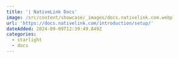 ```yaml
---
title: '| NativeLink Docs'
image: /src/content/showcase/_images/docs.nativelink.com.webp
url: 'https://docs.nativelink.com/introduction/setup/'
dateAdded: 2024-09-09T12:39:49.849Z
categories:
  - starlight
  - docs
---
```


